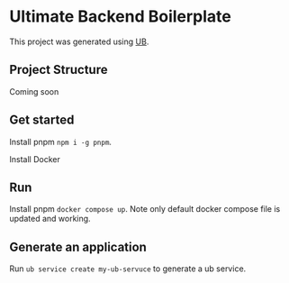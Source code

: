 # Ultimate Backend Boilerplate

This project was generated using [UB](https://github.com/juicycleff/ultimate-backend).

## Project Structure

Coming soon

## Get started

Install pnpm `npm i -g pnpm`.

Install Docker

## Run

Install pnpm `docker compose up`.  Note only default docker compose file is updated and working.

## Generate an application

Run `ub service create my-ub-servuce` to generate a ub service.
